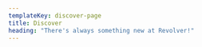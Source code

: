 ```yaml
---
templateKey: discover-page
title: Discover
heading: "There's always something new at Revolver!"
---
```

